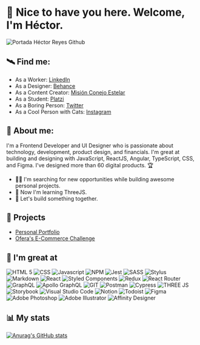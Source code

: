 # 🐇 Nice to have you here. Welcome, I'm Héctor.
![Portada Héctor Reyes Github](https://i.ibb.co/gmMt1Y9/Portada-Github-White.jpg)

## 🛰 Find me:
* As a Worker: [LinkedIn](https://www.linkedin.com/in/hectorreyesdev/)
* As a Designer: [Behance](https://www.behance.net/hector-reyes)
* As a Content Creator: [Misión Conejo Estelar](https://www.instagram.com/conejoestelar)
* As a Student: [Platzi](https://platzi.com/@hector___reyes/)
* As a Boring Person: [Twitter](https://twitter.com/hector_reyes_)
* As a Cool Person with Cats: [Instagram](https://www.instagram.com/hector___reyes/)

## 🐇 About me:
I'm a Frontend Developer and UI Designer who is passionate about technology, development, product design, and financials. I'm great at building and designing with JavaScript, ReactJS, Angular, TypeScript, CSS, and Figma. I've designed more than 60 digital products. 🏆

* 🐱‍💻 I'm searching for new opportunities while building awesome personal projects.
* 🥽 Now I'm learning ThreeJS.
* 🧩 Let's build something together.

## 🚀 Projects
* [Personal Portfolio](https://hectorcreative.dev/)
* [Ofera's E-Commerce Challenge](https://hectordevx.github.io/ofera-ecommerce__challenge/)

## 💪 I'm great at
![HTML 5](https://img.shields.io/badge/HTML5-E34F26?style=for-the-badge&logo=html5&logoColor=white)
![CSS](https://img.shields.io/badge/CSS3-1572B6?style=for-the-badge&logo=css3&logoColor=white)
![Javascript](https://img.shields.io/badge/JavaScript-323330?style=for-the-badge&logo=javascript&logoColor=F7DF1E)
![NPM](https://img.shields.io/badge/npm-CB3837?style=for-the-badge&logo=npm&logoColor=white)
![Jest](https://img.shields.io/badge/Jest-C21325?style=for-the-badge&logo=jest&logoColor=white)
![SASS](https://img.shields.io/badge/Sass-CC6699?style=for-the-badge&logo=sass&logoColor=white)
![Stylus](https://img.shields.io/badge/Stylus-333333?style=for-the-badge&logo=stylus&logoColor=white)
![Markdown](https://img.shields.io/badge/Markdown-000000?style=for-the-badge&logo=markdown&logoColor=white)
![React](https://img.shields.io/badge/React-20232A?style=for-the-badge&logo=react&logoColor=61DAFB)
![Styled Components](https://img.shields.io/badge/styled--components-DB7093?style=for-the-badge&logo=styled-components&logoColor=white)
![Redux](https://img.shields.io/badge/Redux-593D88?style=for-the-badge&logo=redux&logoColor=white)
![React Router](https://img.shields.io/badge/React_Router-CA4245?style=for-the-badge&logo=react-router&logoColor=white)
![GraphQL](https://img.shields.io/badge/GraphQl-E10098?style=for-the-badge&logo=graphql&logoColor=white)
![Apollo GraphQL](https://img.shields.io/badge/Apollo%20GraphQL-311C87?&style=for-the-badge&logo=Apollo%20GraphQL&logoColor=white)
![GIT](https://img.shields.io/badge/Git-F05032?style=for-the-badge&logo=git&logoColor=white)
![Postman](https://img.shields.io/badge/Postman-FF6C37?style=for-the-badge&logo=Postman&logoColor=white)
![Cypress](https://img.shields.io/badge/Cypress-17202C?style=for-the-badge&logo=cypress&logoColor=white)
![THREE JS](https://img.shields.io/badge/ThreeJs-black?style=for-the-badge&logo=three.js&logoColor=white)
![Storybook](	https://img.shields.io/badge/storybook-FF4785?style=for-the-badge&logo=storybook&logoColor=white)
![Visual Studio Code](https://img.shields.io/badge/Visual_Studio_Code-0078D4?style=for-the-badge&logo=visual%20studio%20code&logoColor=white)
![Notion](https://img.shields.io/badge/Notion-000000?style=for-the-badge&logo=notion&logoColor=white)
![Todoist](https://img.shields.io/badge/Todoist-E44332?style=for-the-badge&logo=todoist&logoColor=white)
![Figma](https://img.shields.io/badge/Figma-F24E1E?style=for-the-badge&logo=figma&logoColor=white)
![Adobe Photoshop](https://img.shields.io/badge/Adobe-Photoshop-31A8FF?style=for-the-badge&logo=Adobe-Photoshop&labelColor=0a446b&logoWidth=15)
![Adobe Illustrator](https://img.shields.io/badge/Adobe%20Illustrator-FF9A00?style=for-the-badge&logo=adobe%20illustrator&logoColor=white)
![Affinity Designer](https://img.shields.io/badge/affinitydesginer-%231B72BE.svg?style=for-the-badge&logo=affinity-designer&logoColor=white)


## 📊 My stats
[![Anurag's GitHub stats](https://github-readme-stats.vercel.app/api?username=hector-reyes-dev)](https://github.com/hector-reyes-dev/github-readme-stats)
